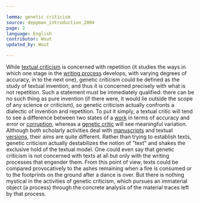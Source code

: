 ```yaml
---

lemma: genetic criticism
source: deppman_introduction_2004
page: 2
language: English
contributor: Wout
updated_by: Wout

---
```


While [textual criticism](textualCriticism.html) is concerned with repetition (it studies the ways in which one stage in the [writing process](writingProcess.html) develops, with varying degrees of accuracy, in to the next one), genetic criticism could be defined as the study of textual invention, and thus it is concerned precisely with what is not repetition. Such a statement must be immediately qualified: there can be no such thing as pure invention (if there were, it would lie outside the scope of any science or criticism), so genetic criticism actually confronts a dialectic of invention and repetition. To put it simply, a textual critic will tend to see a difference between two states of a [work](work.html) in terms of accuracy and error or [corruption](textCorrupt.html), whereas a [genetic critic](criticGenetic.html) will see meaningful variation. Although both scholarly activities deal with [manuscripts](manuscript.html) and textual [versions](version.html), their aims are quite different. Rather than trying to establish texts, genetic criticism actually destabilizes the notion of "text" and shakes the exclusive hold of the textual model. One could even say that genetic criticism is not concerned with texts at all but only with the writing processes that engender them. From this point of view, texts could be compared provocatively to the ashes remaining when a fire is consumed or to the footprints on the ground after a dance is over. But there is nothing mystical in the activities of genetic criticism, which pursues an immaterial object (a process) through the concrete analysis of the material traces left by that process.
